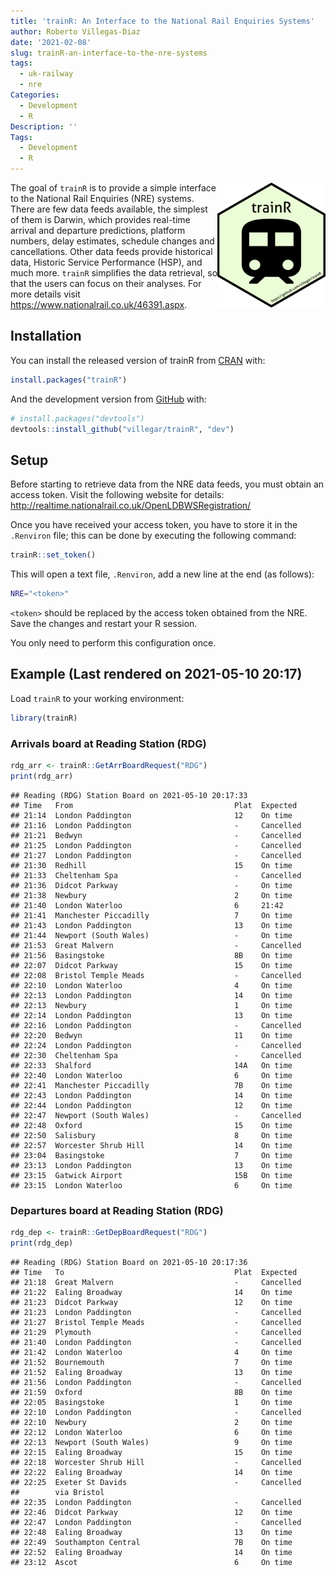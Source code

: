 ```yaml
---
title: 'trainR: An Interface to the National Rail Enquiries Systems'
author: Roberto Villegas-Diaz
date: '2021-02-08'
slug: trainR-an-interface-to-the-nre-systems
tags:
  - uk-railway
  - nre
Categories:
  - Development
  - R
Description: ''
Tags:
  - Development
  - R
---
```


<img src="https://raw.githubusercontent.com/villegar/trainR/main/inst/images/logo.png" alt="logo" align="right" height=200px/>

The goal of `trainR` is to provide a simple interface to the 
National Rail Enquiries (NRE) systems. There are few data feeds 
available, the simplest of them is Darwin, which provides real-time 
arrival and departure predictions, platform numbers, delay estimates, 
schedule changes and cancellations. Other data feeds provide historical 
data, Historic Service Performance (HSP), and much more. `trainR` 
simplifies the data retrieval, so that the users can focus on their 
analyses. For more details visit 
https://www.nationalrail.co.uk/46391.aspx.

## Installation

You can install the released version of trainR from [CRAN](https://CRAN.R-project.org) with:

``` r
install.packages("trainR")
```

And the development version from [GitHub](https://github.com/) with:

``` r
# install.packages("devtools")
devtools::install_github("villegar/trainR", "dev")
```

## Setup
Before starting to retrieve data from the NRE data feeds, you must obtain an access token. 
Visit the following website for details: http://realtime.nationalrail.co.uk/OpenLDBWSRegistration/

Once you have received your access token, you have to store it in the `.Renviron` file; this can be 
done by executing the following command:


```r
trainR::set_token()
```

This will open a text file, `.Renviron`, add a new line at the end (as follows):

```bash
NRE="<token>"
```

`<token>` should be replaced by the access token obtained from the NRE. Save the changes and restart 
your R session.

You only need to perform this configuration once.

## Example (Last rendered on 2021-05-10 20:17)

Load `trainR` to your working environment:

```r
library(trainR)
```

### Arrivals board at Reading Station (RDG)


```r
rdg_arr <- trainR::GetArrBoardRequest("RDG")
print(rdg_arr)
```

```
## Reading (RDG) Station Board on 2021-05-10 20:17:33
## Time   From                                    Plat  Expected
## 21:14  London Paddington                       12    On time
## 21:16  London Paddington                       -     Cancelled
## 21:21  Bedwyn                                  -     Cancelled
## 21:25  London Paddington                       -     Cancelled
## 21:27  London Paddington                       -     Cancelled
## 21:30  Redhill                                 15    On time
## 21:33  Cheltenham Spa                          -     Cancelled
## 21:36  Didcot Parkway                          -     On time
## 21:38  Newbury                                 2     On time
## 21:40  London Waterloo                         6     21:42
## 21:41  Manchester Piccadilly                   7     On time
## 21:43  London Paddington                       13    On time
## 21:44  Newport (South Wales)                   -     On time
## 21:53  Great Malvern                           -     Cancelled
## 21:56  Basingstoke                             8B    On time
## 22:07  Didcot Parkway                          15    On time
## 22:08  Bristol Temple Meads                    -     Cancelled
## 22:10  London Waterloo                         4     On time
## 22:13  London Paddington                       14    On time
## 22:13  Newbury                                 1     On time
## 22:14  London Paddington                       13    On time
## 22:16  London Paddington                       -     Cancelled
## 22:20  Bedwyn                                  11    On time
## 22:24  London Paddington                       -     Cancelled
## 22:30  Cheltenham Spa                          -     Cancelled
## 22:33  Shalford                                14A   On time
## 22:40  London Waterloo                         6     On time
## 22:41  Manchester Piccadilly                   7B    On time
## 22:43  London Paddington                       14    On time
## 22:44  London Paddington                       12    On time
## 22:47  Newport (South Wales)                   -     Cancelled
## 22:48  Oxford                                  15    On time
## 22:50  Salisbury                               8     On time
## 22:57  Worcester Shrub Hill                    14    On time
## 23:04  Basingstoke                             7     On time
## 23:13  London Paddington                       13    On time
## 23:15  Gatwick Airport                         15B   On time
## 23:15  London Waterloo                         6     On time
```

### Departures board at Reading Station (RDG)


```r
rdg_dep <- trainR::GetDepBoardRequest("RDG")
print(rdg_dep)
```

```
## Reading (RDG) Station Board on 2021-05-10 20:17:36
## Time   To                                      Plat  Expected
## 21:18  Great Malvern                           -     Cancelled
## 21:22  Ealing Broadway                         14    On time
## 21:23  Didcot Parkway                          12    On time
## 21:23  London Paddington                       -     Cancelled
## 21:27  Bristol Temple Meads                    -     Cancelled
## 21:29  Plymouth                                -     Cancelled
## 21:40  London Paddington                       -     Cancelled
## 21:42  London Waterloo                         4     On time
## 21:52  Bournemouth                             7     On time
## 21:52  Ealing Broadway                         13    On time
## 21:56  London Paddington                       -     Cancelled
## 21:59  Oxford                                  8B    On time
## 22:05  Basingstoke                             1     On time
## 22:10  London Paddington                       -     Cancelled
## 22:10  Newbury                                 2     On time
## 22:12  London Waterloo                         6     On time
## 22:13  Newport (South Wales)                   9     On time
## 22:15  Ealing Broadway                         15    On time
## 22:18  Worcester Shrub Hill                    -     Cancelled
## 22:22  Ealing Broadway                         14    On time
## 22:25  Exeter St Davids                        -     Cancelled
##        via Bristol                             
## 22:35  London Paddington                       -     Cancelled
## 22:46  Didcot Parkway                          12    On time
## 22:47  London Paddington                       -     Cancelled
## 22:48  Ealing Broadway                         13    On time
## 22:49  Southampton Central                     7B    On time
## 22:52  Ealing Broadway                         14    On time
## 23:12  Ascot                                   6     On time
```
